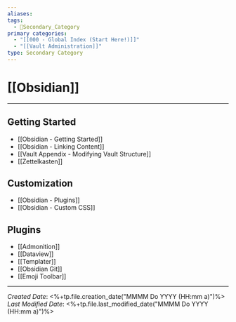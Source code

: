 ```yaml
---
aliases:
tags:
  - 🥈Secondary_Category
primary categories:
  - "[[000 - Global Index (Start Here!)]]"
  - "[[Vault Administration]]"
type: Secondary Category
---
```

# [[Obsidian]]  

***

## Getting Started

* [[Obsidian - Getting Started]]
* [[Obsidian - Linking Content]]
* [[Vault Appendix - Modifying Vault Structure]]
* [[Zettelkasten]]

## Customization

* [[Obsidian - Plugins]]
* [[Obsidian - Custom CSS]]

## Plugins

* [[Admonition]]
* [[Dataview]]
* [[Templater]]
* [[Obsidian Git]]
* [[Emoji Toolbar]]

***

*Created Date*: <%+tp.file.creation_date("MMMM Do YYYY (HH:mm a)")%>  
*Last Modified Date*: <%+tp.file.last_modified_date("MMMM Do YYYY (HH:mm a)")%>
